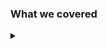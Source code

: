 ### What we covered

<details><summary></summary>

* What's a helm chart

<!-- speaker script:
Our Helm chart just a collection of files that describe a set of kubernetes resources, and some values that can be used to configure them.
-->

<details><summary></summary>

* How to create a helm chart with helm create

<!-- speaker script:
We created a helm chart with helm create, and we saw that it created a bunch of files for us. It's a good template and it has a whole lot of sane defaults. Then we deleted it.
-->

<details><summary></summary>

* Create a helm chart from scratch

<!-- speaker script:

We created a helm chart from scratch, and we saw that it's not that hard. We only really only need a few pieces of metadata in the Chart.yaml and some resources. We qee3e configurable parts by putting variables in the resources and then defining them in the values.yaml file.

-->

<details><summary></summary>

* Install a helm chart

<!-- speaker script:
This was easy. We ran one command and Helm customized the resources for us and installed them. We saw that we could override the values in the values.yaml file with the --set flag.
-->

<details><summary></summary>

* Upgrade a helm chart

<!-- speaker script:
We upgraded our chart by changing some values and running helm upgrade. We saw that Helm was smart enough to figure out what changed and only update the resources that needed to be updated.
-->

<details><summary></summary>

* Create annotations for deployment

<!-- speaker script:
We created annotations for our deployment and saw that the pods were "restarted" (killed!! and recreated) when we changed the content.
-->

<details><summary></summary>

## Questions
